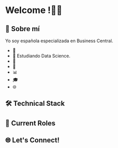 # Welcome !👨‍💻
 
## 🎯 Sobre mí
 
Yo soy española especializada en Business Central.
 
- 🤖 
- 🧠 Estudiando Data Science.
- 🔄 
- 🚀 
- 📊 
- 🎓 
- 🌐 
 
## 🛠️ Technical Stack

 
## 🌟 Current Roles

 
## 🌐 Let's Connect!

